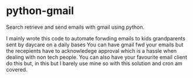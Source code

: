 # python-gmail
Search retrieve and send emails with gmail using python.

I mainly wrote this code to automate forwding emails to kids grandparents sent by daycare on a daily bases
You can have gmail fwd your emails but the recepients have to acknowledege approval which is a hassle when 
dealing with non tech people.
You can also have your favourite email client do this but, in this but I barely use mine so with this solution and cron am covered.
